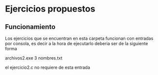 # Ejercicios propuestos

## Funcionamiento

Los ejercicios que se encuentran en esta carpeta funcionan con entradas por consola, es decir a la hora de ejecutarlo deberia ser de la siguiente forma

  archivos2.exe 3 nombres.txt
  
el ejercicio2.c no requiere de esta entrada
